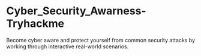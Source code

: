 # Cyber_Security_Awarness-Tryhackme
Become cyber aware and protect yourself from common security attacks by working through interactive real-world scenarios.
